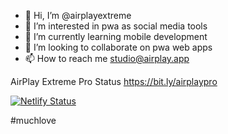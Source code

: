 - 👋 Hi, I’m @airplayextreme
- 👀 I’m interested in pwa as social media tools
- 🌱 I’m currently learning mobile development
- 💞️ I’m looking to collaborate on pwa web apps
- 📫 How to reach me studio@airplay.app

AirPlay Extreme Pro Status
https://bit.ly/airplaypro

[![Netlify Status](https://api.netlify.com/api/v1/badges/3bc554fb-3474-4bd7-81f9-4c2c4d70c81b/deploy-status)](https://app.netlify.com/sites/airplaypro/deploys)

#muchlove
